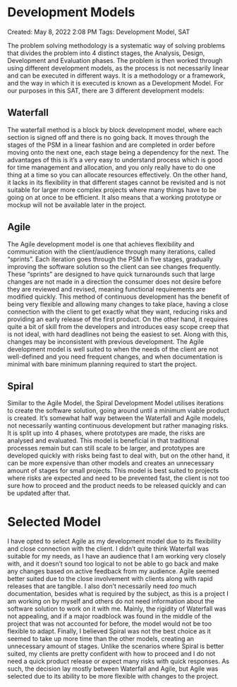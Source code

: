 # Development Models

Created: May 8, 2022 2:08 PM
Tags: Development Model, SAT

The problem solving methodology is a systematic way of solving problems that divides the problem into 4 distinct stages,
the Analysis, Design, Development and Evaluation phases. The problem is then worked through using different development
models, as the process is not necessarily linear and can be executed in different ways. It is a methodology or a
framework, and the way in which it is executed is known as a Development Model. For our purposes in this SAT, there are
3 different development models:

## Waterfall

The waterfall method is a block by block development model, where each section is signed off and there is no going back.
It moves through the stages of the PSM in a linear fashion and are completed in order before moving onto the next one,
each stage being a dependency for the next. The advantages of this is it’s a very easy to understand process which is
good for time management and allocation, and you only really have to do one thing at a time so you can allocate
resources effectively. On the other hand, it lacks in its flexibility in that different stages cannot be revisited and
is not suitable for larger more complex projects where many things have to be going on at once to be efficient. It also
means that a working prototype or mockup will not be available later in the project.

## Agile

The Agile development model is one that achieves flexibility and communication with the client/audience through many
iterations, called “sprints”. Each iteration goes through the PSM in five stages, gradually improving the software
solution so the client can see changes frequently. These “sprints” are designed to have quick turnarounds such that
large changes are not made in a direction the consumer does not desire before they are reviewed and revised, meaning
functional requirements are modified quickly. This method of continuous development has the benefit of being very
flexible and allowing many changes to take place, having a close connection with the client to get exactly what they
want, reducing risks and providing an early release of the first product. On the other hand, it requires quite a bit of
skill from the developers and introduces easy scope creep that is not ideal, with hard deadlines not being the easiest
to set. Along with this, changes may be inconsistent with previous development. The Agile development model is well
suited to when the needs of the client are not well-defined and you need frequent changes, and when documentation is
minimal with bare minimum planning required to start the project.

## Spiral

Similar to the Agile Model, the Spiral Development Model utilises iterations to create the software solution, going
around until a minimum viable product is created. It’s somewhat half way between the Waterfall and Agile models, not
necessarily wanting continuous development but rather managing risks. It is split up into 4 phases, where prototypes are
made, the risks are analysed and evaluated. This model is beneficial in that traditional processes remain but can still
scale to be larger, and prototypes are developed quickly with risks being fast to deal with, but on the other hand, it
can be more expensive than other models and creates an unnecessary amount of stages for small projects. This model is
best suited to projects where risks are expected and need to be prevented fast, the client is not too sure how to
proceed and the product needs to be released quickly and can be updated after that.

# Selected Model

I have opted to select Agile as my development model due to its flexibility and close connection with the client. I
didn’t quite think Waterfall was suitable for my needs, as I have an audience that I am working very closely with, and
it doesn’t sound too logical to not be able to go back and make any changes based on active feedback from my audience.
Agile seemed better suited due to the close involvement with clients along with rapid releases that are tangible. I also
don’t necessarily need *too* much documentation, besides what is required by the subject, as this is a project I am
working on by myself and others do not need information about the software solution to work on it with me. Mainly, the
rigidity of Waterfall was not appealing, and if a major roadblock was found in the middle of the project that was not
accounted for before, the model would not be too flexible to adapt. Finally, I believed Spiral was not the best choice
as it seemed to take up more time than the other models, creating an unnecessary amount of stages. Unlike the scenarios
where Spiral is better suited, my clients are pretty confident with how to proceed and I do not need a quick product
release or expect many risks with quick responses. As such, the decision lay mostly between Waterfall and Agile, but
Agile was selected due to its ability to be more flexible with changes to the project.